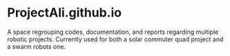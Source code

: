 # ProjectAli.github.io
A space regrouping codes, documentation, and reports regarding multiple robotic projects. Currently used for both a solar commuter quad project and a swarm robots one.
